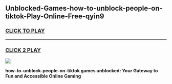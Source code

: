 
## Unblocked-Games-how-to-unblock-people-on-tiktok-Play-Online-Free-qyin9
<h3>
<a href="https://premium76.site?title=how-to-unblock-people-on-tiktok&ref=26A">CLICK TO PLAY</a></h3>
<hr>

<h3>
<a href="https://premium76.site?title=how-to-unblock-people-on-tiktok&ref=26A">CLICK 2 PLAY</a>
  
</h3>

<a href="https://premium76.site?title=how-to-unblock-people-on-tiktok&ref=26A"><img src="https://clearcache.store/games.png"></a>


**how-to-unblock-people-on-tiktok games unblocked: Your Gateway to Fun and Accessible Online Gaming**

